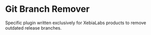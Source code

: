 # Git Branch Remover

Specific plugin written exclusively for XebiaLabs products to remove outdated release branches.
 
